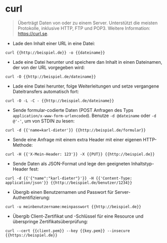 # curl

> Überträgt Daten von oder zu einem Server.
> Unterstützt die meisten Protokolle, inklusive HTTP, FTP und POP3.
> Weitere Information: <https://curl.se>.

- Lade den Inhalt einer URL in eine Datei:

`curl {{http://beispiel.de}} -o {{dateiname}}`

- Lade eine Datei herunter und speichere dan Inhalt in einen Dateinamen, der von der URL vorgegeben wird:

`curl -O {{http://beispiel.de/dateiname}}`

- Lade eine Datei herunter, folge Weiterleitungen und setze vergangene Dateitransfers automatisch fort:

`curl -O -L -C - {{http://beispiel.de/dateiname}}`

- Sende formular-codierte Daten (POST Anfragen des Typs `application/x-www-form-urlencoded`). Benutze `-d @dateiname` oder `-d @'-'`, um von STDIN zu lesen:

`curl -d {{'name=karl-dieter'}} {{http://beispiel.de/formular}}`

- Sende eine Anfrage mit einem extra Header mit einer eigenen HTTP-Methode:

`curl -H {{'X-Mein-Header: 123'}} -X {{PUT}} {{http://beispiel.de}}`

- Sende Daten als JSON-Format und lege den geeigneten Inhaltstyp-Header fest:

`curl -d {{'{"name":"karl-dieter"}'}} -H {{'Content-Type: application/json'}} {{http://beispiel.de/benutzer/1234}}`

- Übergib einen Benutzernamen und Passwort für Server-Authentifizierung:

`curl -u meinbenutzername:meinpasswort {{http://beispiel.de}}`

- Übergib Client-Zertifikat und -Schlüssel für eine Resource und überspringe Zertifikatsüberprüfung:

`curl --cert {{client.pem}} --key {{key.pem}} --insecure {{https://beispiel.de}}`
